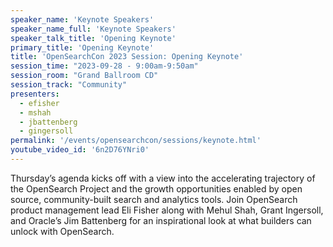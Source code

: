 ```yaml
---
speaker_name: 'Keynote Speakers'
speaker_name_full: 'Keynote Speakers'
speaker_talk_title: 'Opening Keynote'
primary_title: 'Opening Keynote'
title: 'OpenSearchCon 2023 Session: Opening Keynote'
session_time: "2023-09-28 - 9:00am-9:50am"
session_room: "Grand Ballroom CD"
session_track: "Community"
presenters:
  - efisher
  - mshah
  - jbattenberg
  - gingersoll
permalink: '/events/opensearchcon/sessions/keynote.html'
youtube_video_id: '6n2D76YNri0'
---
```

Thursday’s agenda kicks off with a view into the accelerating trajectory of the OpenSearch Project and the growth opportunities enabled by open source, community-built search and analytics tools. Join OpenSearch product management lead Eli Fisher along with Mehul Shah, Grant Ingersoll, and Oracle’s Jim Battenberg for an inspirational look at what builders can unlock with OpenSearch.
